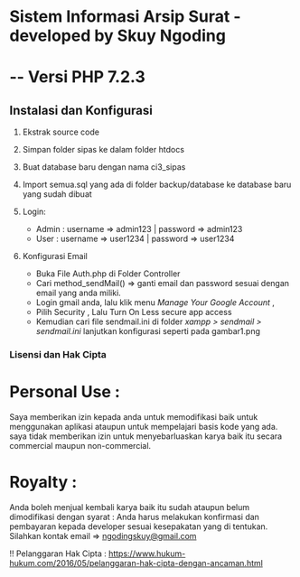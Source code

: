 # Sistem Informasi Arsip Surat - developed by Skuy Ngoding
# -- Versi PHP 7.2.3

## Instalasi dan Konfigurasi

1. Ekstrak source code
2. Simpan folder sipas ke dalam folder htdocs
3. Buat database baru dengan nama ci3_sipas
4. Import semua.sql yang ada di folder backup/database ke database baru yang sudah dibuat

5. Login:
   - Admin : username => admin123 | password => admin123
   - User : username => user1234 | password => user1234
   
6. Konfigurasi Email
   - Buka File Auth.php di Folder Controller
   - Cari method_sendMail() => ganti email dan password sesuai dengan email yang anda miliki.
   - Login gmail anda, lalu klik menu _Manage Your Google Account_ ,
   - Pilih Security , Lalu Turn On Less secure app access
   - Kemudian cari file sendmail.ini di folder _xampp > sendmail > sendmail.ini_ lanjutkan konfigurasi seperti pada gambar1.png

### Lisensi dan Hak Cipta
# Personal Use :

Saya memberikan izin kepada anda untuk memodifikasi baik untuk menggunakan aplikasi ataupun untuk mempelajari basis kode yang ada. saya tidak memberikan izin untuk menyebarluaskan karya baik itu secara commercial maupun non-commercial.

# Royalty :

Anda boleh menjual kembali karya baik itu sudah ataupun belum dimodifikasi dengan syarat : Anda harus melakukan konfirmasi dan pembayaran kepada developer sesuai kesepakatan yang di tentukan.
Silahkan kontak email => ngodingskuy@gmail.com

!! Pelanggaran Hak Cipta : https://www.hukum-hukum.com/2016/05/pelanggaran-hak-cipta-dengan-ancaman.html